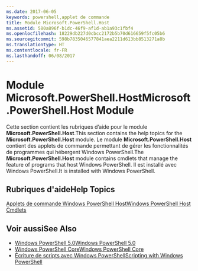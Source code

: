 ```yaml
---
ms.date: 2017-06-05
keywords: powershell,applet de commande
title: Module Microsoft.PowerShell.Host
ms.assetid: 580a896f-b1dc-46f9-af1d-ab1a93c1fbf4
ms.openlocfilehash: 18229db227d0cbcc2172b5b70d616659f5fc05b6
ms.sourcegitcommit: 598b7835046577841aea2211d613bb8513271a8b
ms.translationtype: HT
ms.contentlocale: fr-FR
ms.lasthandoff: 06/08/2017
---
```

# <a name="microsoftpowershellhost-module"></a><span data-ttu-id="f5cc8-103">Module Microsoft.PowerShell.Host</span><span class="sxs-lookup"><span data-stu-id="f5cc8-103">Microsoft.PowerShell.Host Module</span></span>
<span data-ttu-id="f5cc8-104">Cette section contient les rubriques d’aide pour le module **Microsoft.PowerShell.Host**.</span><span class="sxs-lookup"><span data-stu-id="f5cc8-104">This section contains the help topics for the **Microsoft.PowerShell.Host** module.</span></span> <span data-ttu-id="f5cc8-105">Le module **Microsoft.PowerShell.Host** contient des applets de commande permettant de gérer les fonctionnalités de programmes qui hébergent Windows PowerShell.</span><span class="sxs-lookup"><span data-stu-id="f5cc8-105">The **Microsoft.PowerShell.Host** module contains cmdlets that manage the feature of programs that host Windows PowerShell.</span></span> <span data-ttu-id="f5cc8-106">Il est installé avec Windows PowerShell.</span><span class="sxs-lookup"><span data-stu-id="f5cc8-106">It is installed with Windows PowerShell.</span></span>

## <a name="help-topics"></a><span data-ttu-id="f5cc8-107">Rubriques d'aide</span><span class="sxs-lookup"><span data-stu-id="f5cc8-107">Help Topics</span></span>
[<span data-ttu-id="f5cc8-108">Applets de commande Windows PowerShell Host</span><span class="sxs-lookup"><span data-stu-id="f5cc8-108">Windows PowerShell Host Cmdlets</span></span>](http://go.microsoft.com/fwlink/?LinkID=245859)

## <a name="see-also"></a><span data-ttu-id="f5cc8-109">Voir aussi</span><span class="sxs-lookup"><span data-stu-id="f5cc8-109">See Also</span></span>
- [<span data-ttu-id="f5cc8-110">Windows PowerShell 5.0</span><span class="sxs-lookup"><span data-stu-id="f5cc8-110">Windows PowerShell 5.0</span></span>](Windows-PowerShell-5.0.md)
- [<span data-ttu-id="f5cc8-111">Windows PowerShell Core</span><span class="sxs-lookup"><span data-stu-id="f5cc8-111">Windows PowerShell Core</span></span>](https://technet.microsoft.com/en-us/library/4b75f1e4-f327-48f3-92ab-bf5435094d41)
- [<span data-ttu-id="f5cc8-112">Écriture de scripts avec Windows PowerShell</span><span class="sxs-lookup"><span data-stu-id="f5cc8-112">Scripting with Windows PowerShell</span></span>](../../getting-started/fundamental/Scripting-with-Windows-PowerShell.md)

